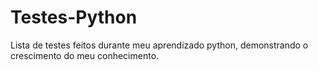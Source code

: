 # Testes-Python
Lista de testes feitos durante meu aprendizado python, demonstrando o crescimento do meu conhecimento.
